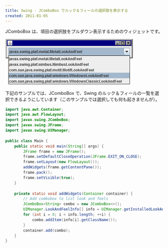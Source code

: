 ```yaml
---
title: Swing - JComboBox でルック＆フィールの選択肢を表示する
created: 2011-01-05
---
```


JComboBox は、項目の選択肢をプルダウン表示するためのウィジェットです。

![jcombobox.png](./jcombobox.png)

下記のサンプルでは、JComboBox で、Swing のルック＆フィールの一覧を選択できるようにしています（このサンプルでは選択しても何も起きませんが）。

~~~ java
import java.awt.Container;
import java.awt.FlowLayout;
import javax.swing.JComboBox;
import javax.swing.JFrame;
import javax.swing.UIManager;

public class Main {
    public static void main(String[] args) {
        JFrame frame = new JFrame();
        frame.setDefaultCloseOperation(JFrame.EXIT_ON_CLOSE);
        frame.setLayout(new FlowLayout());
        addWidgets(frame.getContentPane());
        frame.pack();
        frame.setVisible(true);
    }

    private static void addWidgets(Container container) {
        // Add combobox to list look and feels
        JComboBox<String> combo = new JComboBox<>();
        UIManager.LookAndFeelInfo[] info = UIManager.getInstalledLookAndFeels();
        for (int i = 0; i < info.length; ++i) {
            combo.addItem(info[i].getClassName());
        }
        container.add(combo);
    }
}
~~~

